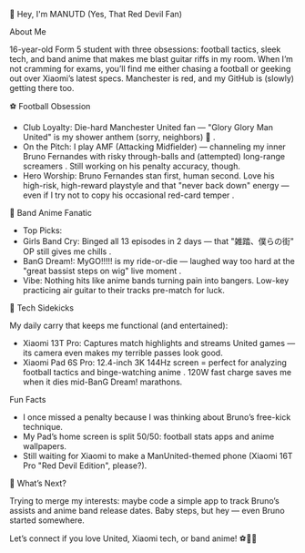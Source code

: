 👋 Hey, I'm MANUTD (Yes, That Red Devil Fan)
 
About Me
 
16-year-old Form 5 student with three obsessions: football tactics, sleek tech, and band anime that makes me blast guitar riffs in my room. When I’m not cramming for exams, you’ll find me either chasing a football or geeking out over Xiaomi’s latest specs. Manchester is red, and my GitHub is (slowly) getting there too.
 
⚽ Football Obsession
 
- Club Loyalty: Die-hard Manchester United fan — "Glory Glory Man United" is my shower anthem (sorry, neighbors) 🔴 .
- On the Pitch: I play AMF (Attacking Midfielder) — channeling my inner Bruno Fernandes with risky through-balls and (attempted) long-range screamers . Still working on his penalty accuracy, though.
- Hero Worship: Bruno Fernandes stan first, human second. Love his high-risk, high-reward playstyle and that "never back down" energy — even if I try not to copy his occasional red-card temper  .
 
🎸 Band Anime Fanatic
 
- Top Picks:
- Girls Band Cry: Binged all 13 episodes in 2 days — that "雑踏、僕らの街" OP still gives me chills .
- BanG Dream!: MyGO!!!!! is my ride-or-die — laughed way too hard at the "great bassist steps on wig" live moment .
- Vibe: Nothing hits like anime bands turning pain into bangers. Low-key practicing air guitar to their tracks pre-match for luck.
 
📱 Tech Sidekicks
 
My daily carry that keeps me functional (and entertained):
 
- Xiaomi 13T Pro: Captures match highlights and streams United games — its camera even makes my terrible passes look good.
- Xiaomi Pad 6S Pro: 12.4-inch 3K 144Hz screen = perfect for analyzing football tactics and binge-watching anime  . 120W fast charge saves me when it dies mid-BanG Dream! marathons.
 
Fun Facts
 
- I once missed a penalty because I was thinking about Bruno’s free-kick technique.
- My Pad’s home screen is split 50/50: football stats apps and anime wallpapers.
- Still waiting for Xiaomi to make a ManUnited-themed phone (Xiaomi 16T Pro "Red Devil Edition", please?).
 
🔭 What’s Next?
 
Trying to merge my interests: maybe code a simple app to track Bruno’s assists and anime band release dates. Baby steps, but hey — even Bruno started somewhere.
 
Let’s connect if you love United, Xiaomi tech, or band anime! ⚽📱🎶
